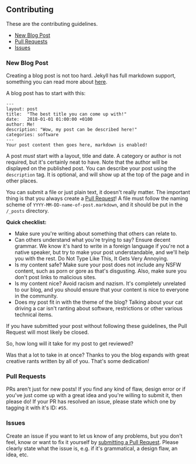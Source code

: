 ## Contributing
These are the contributing guidelines.
- [New Blog Post](#new-blog-post)
- [Pull Requests](#pull-requests)
- [Issues](#issues)

### New Blog Post
Creating a blog post is not too hard.
Jekyll has full markdown support, something you can read more about [here](https://github.com/adam-p/markdown-here/wiki/Markdown-Cheatsheet).

A blog post has to start with this:
```
---
layout: post
title:	"The best title you can come up with!"
date:	2018-01-01 01:00:00 +0100
author: Me!
description: "Wow, my post can be described here!"
categories: software
---
Your post content then goes here, markdown is enabled!
```
A post *must* start with a layout, title and date. A category or author is not required, but it's certainly neat to have.
Note that the author will be displayed on the published post.
You can describe your post using the `description` tag. It is optional, and will show up at the top of the page and in other places.

You can submit a file or just plain text, it doesn't really matter.
The important thing is that you always create a [Pull Request](https://github.com/Mnpn03/I-Hate-Restrictions-Online/pulls)!
A file must follow the naming scheme of `YYYY-MM-DD-name-of-post.markdown`, and it should be put in the `/_posts` directory.

**Quick checklist:**
- Make sure you're writing about something that others can relate to.
- Can others understand what you're trying to say? Ensure decent grammar. We know it's hard to write in a foreign language if you're not a native speaker, but try to make your post understandable, and we'll help you with the rest. Do Not Type Like This, It Gets Very Annoying.
- Is my content safe? Make sure your post does not include any NSFW content, such as porn or gore as that's disgusting. Also, make sure you don't post links to malicious sites.
- Is my content nice? Avoid racism and nazism. It's completely unrelated to our blog, and you should ensure that your content is nice to everyone in the community.
- Does my post fit in with the theme of the blog? Talking about your cat driving a car isn't ranting about software, restrictions or other various technical items.

If you have submitted your post without following these guidelines, the Pull Request will most likely be closed.

So, how long will it take for my post to get reviewed?

Was that a lot to take in at once? Thanks to you the blog expands with great creative rants written by all of you. That's some dedication!

### Pull Requests
PRs aren't just for new posts! If you find any kind of flaw, design error or if you've just come up with a great idea and you're willing to submit it, then please do!
If your PR has resolved an issue, please state which one by tagging it with it's ID: `#55`.

### Issues
Create an issue if you want to let us know of any problems, but you don't feel, know or want to fix it yourself by [submitting a Pull Request](#pull-requests).
Please clearly state what the issue is, e.g. if it's grammatical, a design flaw, an idea, etc.
